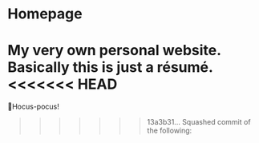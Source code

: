 # Homepage
My very own personal website. Basically this is just a résumé.
<<<<<<< HEAD
=======
🧙Hocus-pocus!
>>>>>>> 13a3b31... Squashed commit of the following:
